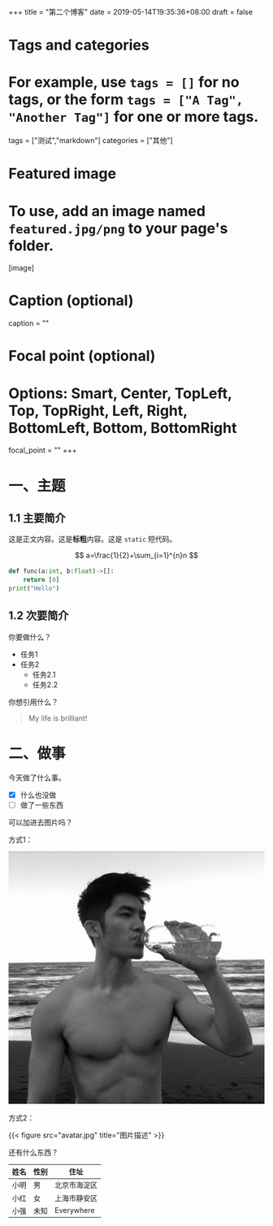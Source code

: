 +++
title = "第二个博客"
date = 2019-05-14T19:35:36+08:00
draft = false

# Tags and categories
# For example, use `tags = []` for no tags, or the form `tags = ["A Tag", "Another Tag"]` for one or more tags.
tags = ["测试","markdown"]
categories = ["其他"]

# Featured image
# To use, add an image named `featured.jpg/png` to your page's folder. 
[image]
  # Caption (optional)
  caption = ""

  # Focal point (optional)
  # Options: Smart, Center, TopLeft, Top, TopRight, Left, Right, BottomLeft, Bottom, BottomRight
  focal_point = ""
+++

# 一、主题

## 1.1 主要简介

这是正文内容。这是**标粗**内容。这是 `static` 短代码。

$$
a=\frac{1}{2}+\sum_{i=1}^{n}n
$$

```python
def func(a:int, b:float)->[]:
    return [0]
print("Hello")
```



## 1.2 次要简介

你要做什么？

- 任务1
- 任务2
  - 任务2.1
  - 任务2.2

你想引用什么？

> My life is brilliant!



# 二、做事

今天做了什么事。

- [x] 什么也没做
- [ ] 做了一些东西

可以加进去图片吗？

方式1：

![图片描述](avatar.jpg)

方式2：

{{< figure src="avatar.jpg" title="图片描述" >}}

还有什么东西？

| 姓名 | 性别 | 住址         |
| ---- | ---- | ------------ |
| 小明 | 男   | 北京市海淀区 |
| 小红 | 女   | 上海市静安区 |
| 小强 | 未知 | Everywhere   |

